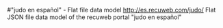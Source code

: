 #"judo en español" - Flat file data model
http://es.recuweb.com/judo/
Flat JSON file data model of the recuweb portal "judo en español"
